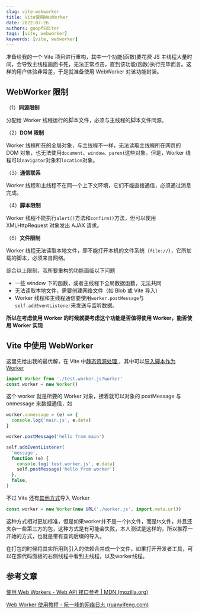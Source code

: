 ```yaml
---
slug: vite-webworker
title: Vite使用WebWorker
date: 2022-07-26
authors: gaopfEditer
tags: [vite, webworker]
keywords: [vite, webworker]
---
```


准备给我的一个 Vite 项目进行重构，其中一个功能(函数)要花费 JS 主线程大量时间，会导致主线程画面卡死，无法正常点击，直到该功能(函数)执行完毕而言。这样的用户体验非常差，于是就准备使用 WebWorker 对该功能封装。

<!-- truncate -->

## WebWorker 限制

（1）**同源限制**

分配给 Worker 线程运行的脚本文件，必须与主线程的脚本文件同源。

（2）**DOM 限制**

Worker 线程所在的全局对象，与主线程不一样，无法读取主线程所在网页的 DOM 对象，也无法使用`document`、`window`、`parent`这些对象。但是，Worker 线程可以`navigator`对象和`location`对象。

（3）**通信联系**

Worker 线程和主线程不在同一个上下文环境，它们不能直接通信，必须通过消息完成。

（4）**脚本限制**

Worker 线程不能执行`alert()`方法和`confirm()`方法，但可以使用 XMLHttpRequest 对象发出 AJAX 请求。

（5）**文件限制**

Worker 线程无法读取本地文件，即不能打开本机的文件系统（`file://`），它所加载的脚本，必须来自网络。

综合以上限制，我所要重构的功能面临以下问题

- 一些 window 下的函数，或者主线程下全局数据函数，无法共同
- 无法读取本地文件，需要创建网络文件（如 Blob 或 Vite 导入）
- Worker 线程和主线程通信要使用`worker.postMessage`与`self.addEventListener`来发送与监听数据。

**所以在考虑使用 Worker 的时候就要考虑这个功能是否值得使用 Worker，能否使用 Worker 实现**

## Vite 中使用 WebWorker

这里先给出我的最优解，在 Vite 中[静态资源处理 ](https://cn.vitejs.dev/guide/assets.html)，其中可以[导入脚本作为 Worker](https://cn.vitejs.dev/guide/assets.html#importing-script-as-a-worker)

```javascript title="main.js"
import Worker from './test.worker.js?worker'
const worker = new Worker()
```

这个 worker 就是所要的 Worker 对象，接着就可以对象的 postMessage 与 onmessage 来数据通信，如

```javascript title="main.js"
worker.onmessage = (e) => {
  console.log('main.js', e.data)
}

worker.postMessage('hello from main')
```

```javascript title="test.worker.js"
self.addEventListener(
  'message',
  function (e) {
    console.log('test.worker.js', e.data)
    self.postMessage('hello from worker')
  },
  false,
)
```

不过 Vite 还有[其他方式](https://cn.vitejs.dev/guide/features.html#web-workers)导入 Worker

```javascript
const worker = new Worker(new URL('./worker.js', import.meta.url))
```

这种方式相对更加标准，但是如果worker并不是一个js文件，而是ts文件，并且还夹杂一些第三方的包，这种方式是有可能会失败，本人测试是这样的，所以推荐一开始的方式，也就是带有查询后缀的导入。

在打包的时候将其实所用到引入的依赖合并成一个文件，如果打开开发者工具，可以在源代码面板的右侧线程中看到主线程，以及worker线程。

## 参考文章

[使用 Web Workers - Web API 接口参考 | MDN (mozilla.org)](https://developer.mozilla.org/zh-CN/docs/Web/API/Web_Workers_API/Using_web_workers)

[Web Worker 使用教程 - 阮一峰的网络日志 (ruanyifeng.com)](https://www.ruanyifeng.com/blog/2018/07/web-worker.html)
